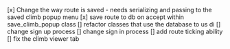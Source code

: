 [x] Change the way route is saved - needs serializing and passing to the saved climb popup menu 
[x] save route to db on accept within save_climb_popup class 
[] refactor classes that use the database to us di 
[] change sign up process 
[] change sign in process 
[] add route ticking ability 
[] fix the climb viewer tab